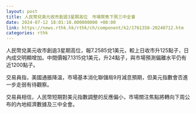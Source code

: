 ```yaml
---
layout: post
title: 人民幣兌美元收市創逾3星期高位　市場聚焦下周三中全會
date: 2024-07-12 18:01:18.000000000 +08:00
link: https://news.rthk.hk/rthk/ch/component/k2/1761358-20240712.htm
categories: rthk
---
```


人民幣兌美元收市創逾3星期高位，報7.2585兌1美元，較上日收市升125點子，日內成交明顯增加。中間價報7.1315兌1美元，升24點子，與市場預測偏離水平仍有近1200點子。

交易員指，美國通脹降溫，市場基本消化聯儲局9月減息預期，但美元指數會否進一步走弱有待觀察。

交易員相信，人民幣短期對美元指數調整的反應偏小，市場關注焦點將轉向下周公布的內地經濟數據及三中全會。
